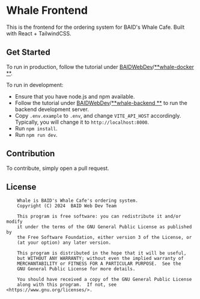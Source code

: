 # Whale Frontend

This is the frontend for the ordering system for BAID's Whale Cafe. Built with React + TailwindCSS.

## Get Started

To run in production, follow the tutorial under [BAIDWebDev](https://github.com/BAIDWebDev)/[**whale-docker
**](https://github.com/BAIDWebDev/whale-docker).

To run in development:

* Ensure that you have node.js and npm available.
* Follow the tutorial under [BAIDWebDev](https://github.com/BAIDWebDev)/[**whale-backend
  **](https://github.com/BAIDWebDev/whale-backend) to run the backend development server.
* Copy `.env.example` to `.env`, and change `VITE_API_HOST` accordingly. Typically, you will change it
  to `http://localhost:8000`.
* Run `npm install`.
* Run `npm run dev`.

## Contribution

To contribute, simply open a pull request.

## License

```
    Whale is BAID's Whale Cafe's ordering system.
    Copyright (C) 2024  BAID Web Dev Team

    This program is free software: you can redistribute it and/or modify
    it under the terms of the GNU General Public License as published by
    the Free Software Foundation, either version 3 of the License, or
    (at your option) any later version.

    This program is distributed in the hope that it will be useful,
    but WITHOUT ANY WARRANTY; without even the implied warranty of
    MERCHANTABILITY or FITNESS FOR A PARTICULAR PURPOSE.  See the
    GNU General Public License for more details.

    You should have received a copy of the GNU General Public License
    along with this program.  If not, see <https://www.gnu.org/licenses/>.
```
